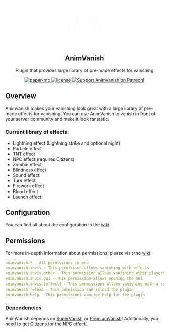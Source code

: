 <div align="center">

<img src="https://raw.githubusercontent.com/ArikSquad/AnimVanish/master/docs/animvanish-transparent.png" style="width: 25%" alt="AnimVanish Logo">
   
## AnimVanish

Plugin that provides large library of pre-made effects for vanishing

<a href="https://papermc.io/">
     <img src="https://img.shields.io/badge/paper-mc-blue.svg?style=for-the-badge&logo=" alt="paper-mc">
</a>

<a href="https://github.com/ArikSquad/AnimVanish/blob/master/LICENSE">
    <img src="https://img.shields.io/github/license/ArikSquad/AnimVanish?style=for-the-badge" alt="license">
</a>

<a href="https://www.patreon.com/ariksquad">
    <img src="https://img.shields.io/badge/Support-AnimVanish-red.svg?style=for-the-badge&logo=reddit" alt="Support AnimVanish on Patreon!">
</a>

</div>

## Overview
Animvanish makes your vanishing look great with a large library of pre-made effects for vanishing.
You can use AnimVanish to vanish in front of your server community and make it look fantastic.

### Current library of effects:

- Lightning effect (Lightning strike and optional night)
- Particle effect
- TNT effect
- NPC effect (requires Citizens)
- Zombie effect
- Blindness effect
- Sound effect
- Turn effect
- Firework effect
- Blood effect
- Launch effect

## Configuration

You can find all about the configuration in the [wiki](https://github.com/ArikSquad/AnimVanish/wiki/Configuration)

## Permissions

For more in-depth information about permissions, please visit
the [wiki](https://github.com/ArikSquad/AnimVanish/wiki/Permissions)

```yml
animvanish.* - All permissions in one
animvanish.invis - This permission allows vanishing with effects
animvanish.invis.other - This permission allows vanishing other players
animvanish.invis.gui - This permission allows opening the GUI
animvanish.invis.[effect] - This permissions allows vanishing with a specific effect
animvanish.reload - This permission can reload the plugin
animvanish.help - This permissions can see help for the plugin 
```

### Dependencies
AnimVanish depends on [SuperVanish](https://www.spigotmc.org/resources/supervanish-be-invisible.1331/) or [PremiumVanish](https://www.spigotmc.org/resources/premiumvanish-stay-hidden-bungee-support.14404/)!
Additionally, you need to get [Citizens](https://www.spigotmc.org/resources/citizens.13811/) for the NPC effect.


